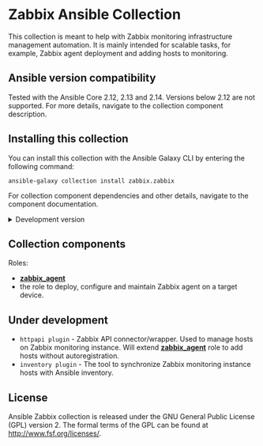 # Zabbix Ansible Collection

This collection is meant to help with Zabbix monitoring infrastructure management automation.
It is mainly intended for scalable tasks, for example, Zabbix agent deployment and adding hosts to monitoring.


## Ansible version compatibility

Tested with the Ansible Core 2.12, 2.13 and 2.14. Versions below 2.12 are not supported. For more details, navigate to the collection component description.


## Installing this collection

You can install this collection with the Ansible Galaxy CLI by entering the following command:

    ansible-galaxy collection install zabbix.zabbix

For collection component dependencies and other details, navigate to the component documentation.

<details>
  <summary>Development version</summary>
  Latest development version. Do not use it in production environment.

    ansible-galaxy collection install git+https://github.com/zabbix/ansible-collection.git

</details>


## Collection components

Roles:
  - [**zabbix_agent**](https://github.com/zabbix/ansible-collection/blob/main/roles/zabbix_agent/README.md)
- the role to deploy, configure and maintain Zabbix agent on a target device.

## Under development

  - `httpapi plugin` - Zabbix API connector/wrapper. Used to manage hosts on Zabbix monitoring instance. Will extend [**zabbix_agent**](https://github.com/zabbix/ansible-collection/blob/main/roles/zabbix_agent/README.md) role to add hosts without autoregistration.
  - `inventory plugin` - The tool to synchronize Zabbix monitoring instance hosts with Ansible inventory.


## License

Ansible Zabbix collection is released under the GNU General Public License (GPL) version 2. The formal terms of the GPL can be found at http://www.fsf.org/licenses/.